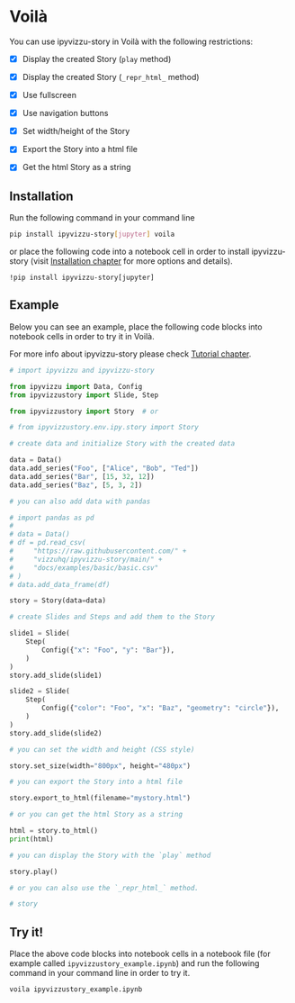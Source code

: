 # Voilà

You can use ipyvizzu-story in Voilà with the following restrictions:

- [x] Display the created Story (`play` method)

- [x] Display the created Story (`_repr_html_` method)

- [x] Use fullscreen

- [x] Use navigation buttons

- [x] Set width/height of the Story

- [x] Export the Story into a html file

- [x] Get the html Story as a string

## Installation

Run the following command in your command line

```sh
pip install ipyvizzu-story[jupyter] voila
```

or place the following code into a notebook cell in order to install
ipyvizzu-story (visit [Installation chapter](../../installation.md) for more
options and details).

```
!pip install ipyvizzu-story[jupyter]
```

## Example

Below you can see an example, place the following code blocks into notebook
cells in order to try it in Voilà.

For more info about ipyvizzu-story please check
[Tutorial chapter](../../tutorial.md).

```python
# import ipyvizzu and ipyvizzu-story

from ipyvizzu import Data, Config
from ipyvizzustory import Slide, Step

from ipyvizzustory import Story  # or

# from ipyvizzustory.env.ipy.story import Story
```

```python
# create data and initialize Story with the created data

data = Data()
data.add_series("Foo", ["Alice", "Bob", "Ted"])
data.add_series("Bar", [15, 32, 12])
data.add_series("Baz", [5, 3, 2])

# you can also add data with pandas

# import pandas as pd
#
# data = Data()
# df = pd.read_csv(
#     "https://raw.githubusercontent.com/" +
#     "vizzuhq/ipyvizzu-story/main/" +
#     "docs/examples/basic/basic.csv"
# )
# data.add_data_frame(df)

story = Story(data=data)
```

```python
# create Slides and Steps and add them to the Story

slide1 = Slide(
    Step(
        Config({"x": "Foo", "y": "Bar"}),
    )
)
story.add_slide(slide1)

slide2 = Slide(
    Step(
        Config({"color": "Foo", "x": "Baz", "geometry": "circle"}),
    )
)
story.add_slide(slide2)
```

```python
# you can set the width and height (CSS style)

story.set_size(width="800px", height="480px")
```

```python
# you can export the Story into a html file

story.export_to_html(filename="mystory.html")

# or you can get the html Story as a string

html = story.to_html()
print(html)
```

```python
# you can display the Story with the `play` method

story.play()
```

```python
# or you can also use the `_repr_html_` method.

# story
```

## Try it!

Place the above code blocks into notebook cells in a notebook file (for example
called `ipyvizzustory_example.ipynb`) and run the following command in your
command line in order to try it.

```sh
voila ipyvizzustory_example.ipynb
```
